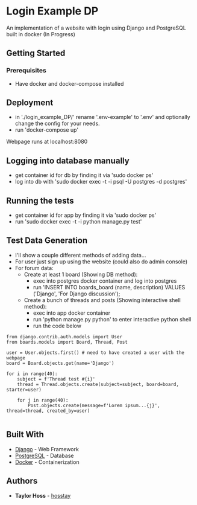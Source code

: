 # Login Example DP

An implementation of a website with login using Django and PostgreSQL built in docker (In Progress)

## Getting Started

### Prerequisites

* Have docker and docker-compose installed

## Deployment

* in './login_example_DP/' rename '.env-example' to '.env' and optionally change the config for your needs.
* run 'docker-compose up'

Webpage runs at localhost:8080

## Logging into database manually

* get container id for db by finding it via 'sudo docker ps'
* log into db with 'sudo docker exec -t -i <container-id> psql -U postgres -d postgres'

## Running the tests

* get container id  for app by finding it via 'sudo docker ps'
* run 'sudo docker exec -t -i <container-id> python manage.py test'

## Test Data Generation

* I'll show a couple different methods of adding data...
* For user just sign up using the website (could also do admin console)
* For forum data:
    * Create at least 1 board (Showing DB method):
        * exec into postgres docker container and log into postgres
        * run 'INSERT INTO boards_board (name, description) VALUES ('Django', 'For Django discussion');
    * Create a bunch of threads and posts (Showing interactive shell method):
        * exec into app docker container
        * run 'python manage.py python' to enter interactive python shell
        * run the code below 
    
```
from django.contrib.auth.models import User
from boards.models import Board, Thread, Post

user = User.objects.first() # need to have created a user with the webpage
board = Board.objects.get(name='Django')

for i in range(40):
    subject = f'Thread test #{i}'
    thread = Thread.objects.create(subject=subject, board=board, starter=user)

    for j in range(40):
        Post.objects.create(message=f'Lorem ipsum...{j}', thread=thread, created_by=user)


```

## Built With

* [Django](https://www.djangoproject.com/) - Web Framework
* [PostgreSQL](https://www.postgresql.org/) - Database
* [Docker](https://www.docker.com/) - Containerization

## Authors

* **Taylor Hoss** - [hosstay](https://github.com/hosstay)
